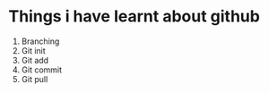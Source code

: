 # **Things i have learnt about github**


1. Branching
2. Git init
3. Git add
4. Git commit
5. Git pull
